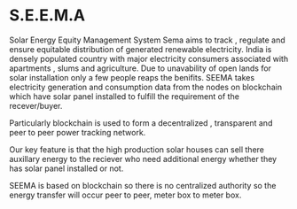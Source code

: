 # S.E.E.M.A
Solar Energy Equity Management System
Sema aims to track , regulate  and ensure equitable distribution of generated renewable electricity.
India is densely populated country with major electricity consumers associated with apartments , slums and agriculture. Due to unavability of open lands for solar installation only a few people reaps the benifits. 
SEEMA takes electricity generation and consumption data from the nodes on blockchain which have solar panel installed to fulfill the requirement of the recever/buyer.

Particularly blockchain is used to form a decentralized , transparent and peer to peer power tracking network.

Our key feature is that the high production solar houses can sell there  auxillary energy to the reciever who need additional energy  whether they has solar panel installed or not.

SEEMA is based on blockchain so there is no centralized authority so the energy transfer will occur peer to peer, meter box to meter box.
